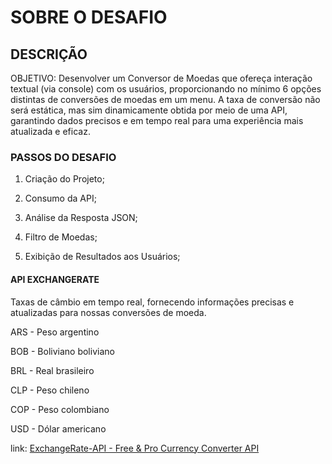 # SOBRE O DESAFIO

## DESCRIÇÃO

OBJETIVO: Desenvolver um Conversor de Moedas que ofereça interação textual (via console) com os usuários, proporcionando no mínimo 6 opções distintas de conversões de moedas em um menu. A taxa de conversão não será estática, mas sim dinamicamente obtida por meio de uma API, garantindo dados precisos e em tempo real para uma experiência mais atualizada e eficaz.

### PASSOS DO DESAFIO

1) Criação do Projeto;

2) Consumo da API;

3) Análise da Resposta JSON;

4) Filtro de Moedas;

5) Exibição de Resultados aos Usuários;

#### API EXCHANGERATE

Taxas de câmbio em tempo real, fornecendo informações precisas e atualizadas para nossas conversões de moeda.

ARS - Peso argentino

BOB - Boliviano boliviano

BRL - Real brasileiro

CLP - Peso chileno

COP - Peso colombiano

USD - Dólar americano

link: [ExchangeRate-API - Free & Pro Currency Converter API](https://www.exchangerate-api.com/)






